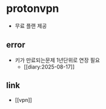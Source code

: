 # protonvpn
- 무료 플랜 제공

## error
- 키가 만료되는문제 1년단위로 연장 필요
  + [[diary:2025-08-17]]

## link
- [[vpn]]
